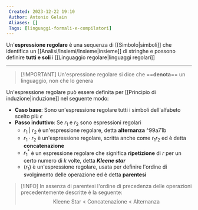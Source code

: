 ```yaml
---
 Created: 2023-12-22 19:10
 Author: Antonio Gelain
 Aliases: []
 Tags: [linguaggi-formali-e-compilatori]
---
```


Un'**espressione regolare** è una sequenza di [[Simbolo|simboli]] che identifica un [[Analisi/Insiemi/Insieme|insieme]] di stringhe e possono definire **tutti e soli** i [[Linguaggio regolare|linguaggi regolari]]

---

> [!IMPORTANT] Un'espressione regolare si dice che ==**denota**== un linguaggio, non che lo genera

Un'espressione regolare può essere definita per [[Principio di induzione|induzione]] nel seguente modo:
- **Caso base**: Sono un'espressione regolare tutti i simboli dell'alfabeto scelto più $\epsilon$
- **Passo induttivo**: Se $r_{1}$ e $r_{2}$ sono espressioni regolari
    - $r_{1}\ |\ r_{2}$ è un'espressione regolare, detta **alternanza** ^99a71b
    - $r_{1} \cdot r_{2}$ è un'espressione regolare, scritta anche come $r_{1} r_{2}$ ed è detta **concatenazione**
    - $r_{1}^{*}$ è un espressione regolare che significa **ripetizione** di $r$ per un certo numero di $k$ volte, detta ***Kleene star***
    - $(r_{1})$ è un'espressione regolare, usata per definire l'ordine di svolgimento delle operazione ed è detta **parentesi**

>[!INFO] In assenza di parentesi l'ordine di precedenza delle operazioni precedentemente descritte è la seguente:
> $$\text{Kleene Star < Concatenazione < Alternanza}$$
